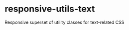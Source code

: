 responsive-utils-text
=====================

Responsive superset of utility classes for text-related CSS
